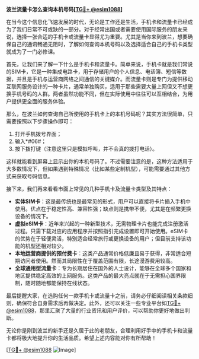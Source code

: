 **波兰流量卡怎么查询本机号码[[TG💪+ @esim1088](https://t.me/s/esim1088)]**

在当今这个信息化飞速发展的时代，无论是工作还是生活，手机卡和流量卡已经成为了我们日常不可或缺的一部分。对于经常出国或者需要使用国际服务的朋友来说，选择一张合适的手机卡或流量卡显得尤为重要。尤其是当你来到波兰，想要确保自己的通讯畅通无阻时，了解如何查询本机号码以及选择适合自己的手机卡类型就成为了一门必修课。

首先，让我们来了解一下什么是手机卡和流量卡。简单来说，手机卡就是我们常说的SIM卡，它是一种集成电路卡，用于存储用户的个人信息、电话簿、短信等数据，并且是手机与运营商网络之间通信的关键媒介。而流量卡则是专门为提供移动互联网服务设计的一种卡片，通常单独购买，适用于那些需要大量上网但又不想更换手机号码的人群。两者虽然功能不同，但在实际使用中往往可以互相结合，为用户提供更全面的服务体验。

那么，在波兰如何查询自己所使用的手机卡上的本机号码呢？其实方法很简单，只需要按照以下步骤操作即可：

1. 打开手机拨号界面；
2. 输入*#06#；
3. 按下拨打键（注意这里只是模拟呼叫，并不会真的拨打电话）。

这样就能看到屏幕上显示出你的本机号码了。不过需要注意的是，这种方法适用于大多数情况下，但如果遇到特殊情况（比如某些定制机型），可能需要通过其他方式来获取号码信息。

接下来，我们再来看看市面上常见的几种手机卡及流量卡类型及其特点：

- **实体SIM卡**：这是最传统也是最常见的形式，用户可以直接将卡片插入手机中使用。优点在于稳定性高、兼容性强；缺点则是携带不便，尤其是在频繁更换设备的情况下。
- **虚拟eSIM卡**：近年来兴起的一种新型技术，无需物理卡片也能完成注册激活过程。只需下载对应的应用程序并按照指引完成设置即可开始使用。eSIM卡的优势在于轻便灵活，特别适合经常旅行或更换设备的用户；但目前支持该功能的机型还相对较少。
- **本地运营商提供的预付费卡**：这类产品通常价格低廉且易于获得，非常适合短期访问者使用。然而其局限性在于覆盖范围有限，长途漫游费用较高。
- **全球通用型流量卡**：专为长期居住在国外的人士设计，能够在全球多个国家和地区提供稳定高效的上网服务。这类产品的最大亮点就在于无需担心国界限制，随时随地都能保持在线状态。

最后提醒大家，在选购任何一款手机卡或流量卡之前，请务必仔细阅读相关条款细则，确保符合自身需求后再做决定。此外，还可以关注一些专业平台如[TG💪+ @esim1088](https://t.me/s/esim1088)，那里汇聚了大量的行业资讯和用户评价，可以帮助你更好地做出判断。

无论你是刚到波兰的新手还是久居于此的老朋友，合理利用好手中的手机卡和流量卡都将极大地提升你的生活品质。希望上述内容能对你有所帮助！

[[TG💪+ @esim1088](https://t.me/s/esim1088) ![Image](https://i.postimg.cc/4NQfJmqS/Snipaste-2025-05-13-00-14-12.png)]